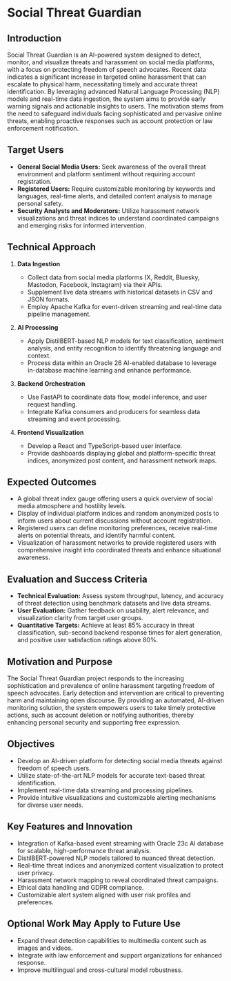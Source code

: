 # Social Threat Guardian

## Introduction
Social Threat Guardian is an AI-powered system designed to detect, monitor, and visualize threats and harassment on social media platforms, with a focus on protecting freedom of speech advocates. Recent data indicates a significant increase in targeted online harassment that can escalate to physical harm, necessitating timely and accurate threat identification. By leveraging advanced Natural Language Processing (NLP) models and real-time data ingestion, the system aims to provide early warning signals and actionable insights to users. The motivation stems from the need to safeguard individuals facing sophisticated and pervasive online threats, enabling proactive responses such as account protection or law enforcement notification.

## Target Users
- **General Social Media Users:** Seek awareness of the overall threat environment and platform sentiment without requiring account registration.
- **Registered Users:** Require customizable monitoring by keywords and languages, real-time alerts, and detailed content analysis to manage personal safety.
- **Security Analysts and Moderators:** Utilize harassment network visualizations and threat indices to understand coordinated campaigns and emerging risks for informed intervention.

## Technical Approach
1. **Data Ingestion**
   - Collect data from social media platforms (X, Reddit, Bluesky, Mastodon, Facebook, Instagram) via their APIs.
   - Supplement live data streams with historical datasets in CSV and JSON formats.
   - Employ Apache Kafka for event-driven streaming and real-time data pipeline management.

2. **AI Processing**
   - Apply DistilBERT-based NLP models for text classification, sentiment analysis, and entity recognition to identify threatening language and context.
   - Process data within an Oracle 26 AI-enabled database to leverage in-database machine learning and enhance performance.

3. **Backend Orchestration**
   - Use FastAPI to coordinate data flow, model inference, and user request handling.
   - Integrate Kafka consumers and producers for seamless data streaming and event processing.

4. **Frontend Visualization**
   - Develop a React and TypeScript-based user interface.
   - Provide dashboards displaying global and platform-specific threat indices, anonymized post content, and harassment network maps.

## Expected Outcomes
- A global threat index gauge offering users a quick overview of social media atmosphere and hostility levels.
- Display of individual platform indices and random anonymized posts to inform users about current discussions without account registration.
- Registered users can define monitoring preferences, receive real-time alerts on potential threats, and identify harmful content.
- Visualization of harassment networks to provide registered users with comprehensive insight into coordinated threats and enhance situational awareness.

## Evaluation and Success Criteria
- **Technical Evaluation:** Assess system throughput, latency, and accuracy of threat detection using benchmark datasets and live data streams.
- **User Evaluation:** Gather feedback on usability, alert relevance, and visualization clarity from target user groups.
- **Quantitative Targets:** Achieve at least 85% accuracy in threat classification, sub-second backend response times for alert generation, and positive user satisfaction ratings above 80%.

## Motivation and Purpose
The Social Threat Guardian project responds to the increasing sophistication and prevalence of online harassment targeting freedom of speech advocates. Early detection and intervention are critical to preventing harm and maintaining open discourse. By providing an automated, AI-driven monitoring solution, the system empowers users to take timely protective actions, such as account deletion or notifying authorities, thereby enhancing personal security and supporting free expression.

## Objectives
- Develop an AI-driven platform for detecting social media threats against freedom of speech users.
- Utilize state-of-the-art NLP models for accurate text-based threat identification.
- Implement real-time data streaming and processing pipelines.
- Provide intuitive visualizations and customizable alerting mechanisms for diverse user needs.

## Key Features and Innovation
- Integration of Kafka-based event streaming with Oracle 23c AI database for scalable, high-performance threat analysis.
- DistilBERT-powered NLP models tailored to nuanced threat detection.
- Real-time threat indices and anonymized content visualization to protect user privacy.
- Harassment network mapping to reveal coordinated threat campaigns.
- Ethical data handling and GDPR compliance.
- Customizable alert system aligned with user risk profiles and preferences.

## Optional Work May Apply to Future Use
- Expand threat detection capabilities to multimedia content such as images and videos.
- Integrate with law enforcement and support organizations for enhanced response.
- Improve multilingual and cross-cultural model robustness.
